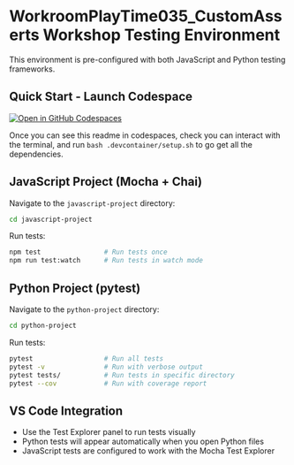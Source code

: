 # WorkroomPlayTime035_CustomAsserts Workshop Testing Environment

This environment is pre-configured with both JavaScript and Python testing frameworks.

## Quick Start - Launch Codespace

[![Open in GitHub Codespaces](https://github.com/codespaces/badge.svg)](https://codespaces.new/workroomprds/WorkroomPlayTime035_CustomAsserts)

Once you can see this readme in codespaces, check you can interact with the terminal, and run `bash .devcontainer/setup.sh` to go get all the dependencies. 


## JavaScript Project (Mocha + Chai)

Navigate to the `javascript-project` directory:

```bash
cd javascript-project
```

Run tests:
```bash
npm test                # Run tests once
npm run test:watch      # Run tests in watch mode
```

## Python Project (pytest)

Navigate to the `python-project` directory:

```bash
cd python-project
```

Run tests:
```bash
pytest                  # Run all tests
pytest -v               # Run with verbose output
pytest tests/           # Run tests in specific directory
pytest --cov            # Run with coverage report
```

## VS Code Integration

- Use the Test Explorer panel to run tests visually
- Python tests will appear automatically when you open Python files
- JavaScript tests are configured to work with the Mocha Test Explorer

